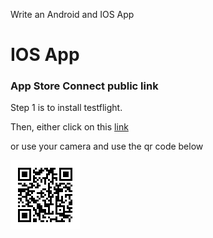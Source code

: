 Write an Android and IOS App

# IOS App

### App Store Connect public link

Step 1 is to install testflight. 

Then, either click on this [link](https://testflight.apple.com/join/f0b9NLaH)

or use your camera and use the qr code below

![qrcodeapp](https://github.com/raspberrypisig/qrcode-rpi/raw/master/approach2/qrapp.jpg)
